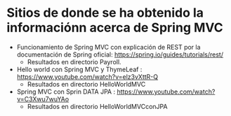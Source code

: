 # Sitios de donde se ha obtenido la informaciónn acerca de Spring MVC

- Funcionamiento de Spring MVC con explicación de REST por la documentación de Spring oficial: https://spring.io/guides/tutorials/rest/
  - Resultados en directorio Payroll. 
- Hello world con Spring MVC y ThymeLeaf : https://www.youtube.com/watch?v=elz3vXttR-Q
  - Resultados en directorio HelloWorldMVC
- Spring MVC con Sprin DATA JPA : https://www.youtube.com/watch?v=C3Xwu7wuYAo
  - Resultados en directorio HelloWorldMVCconJPA
